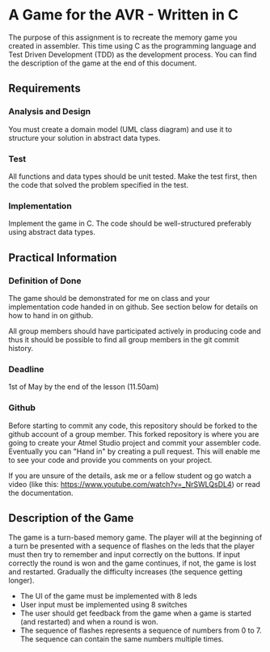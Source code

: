 # A Game for the AVR - Written in C
The purpose of this assignment is to recreate the memory game you created in assembler. This time using C as the programming language and Test Driven Development (TDD) as the development process. You can find the description of the game at the end of this document.

## Requirements

### Analysis and Design
You must create a domain model (UML class diagram) and use it to structure your solution in abstract data types.

### Test
All functions and data types should be unit tested. Make the test first, then the code that solved the problem specified in the test.

### Implementation
Implement the game in C. The code should be well-structured preferably using abstract data types.

## Practical Information
### Definition of Done
The game should be demonstrated for me on class and your implementation code handed in on github. See section below for details on how to hand in on github.

All group members should have participated actively in producing code and thus it should be possible to find all group members in the git commit history.

### Deadline 
1st of May by the end of the lesson (11.50am)

### Github
Before starting to commit any code, this repository should be forked to the github account of a group member. This forked repository is where you are going to create your Atmel Studio project and commit your assembler code. Eventually you can "Hand in" by creating a pull request. This will enable me to see your code and provide you comments on your project.

If you are unsure of the details, ask me or a fellow student og go watch a video (like this: https://www.youtube.com/watch?v=_NrSWLQsDL4) or read the documentation.

## Description of the Game

The game is a turn-based memory game. The player will at the beginning of a turn be presented with a sequence of flashes on the leds that the player must then try to remember and input correctly on the buttons. If input correctly the round is won and the game continues, if not, the game is lost and restarted. Gradually the difficulty increases (the sequence getting longer).

* The UI of the game must be implemented with 8 leds
* User input must be implemented using 8 switches
* The user should get feedback from the game when a game is started (and restarted) and when a round is won.
* The sequence of flashes represents a sequence of numbers from 0 to 7. The sequence can contain the same numbers multiple times. 